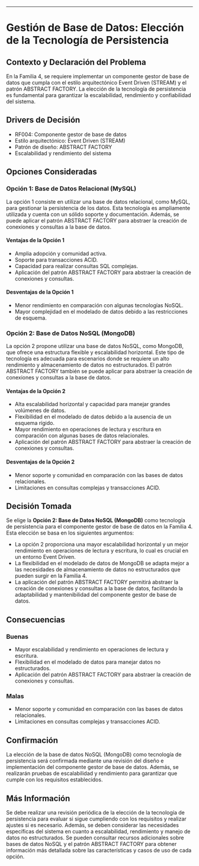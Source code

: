 ---
# Gestión de Base de Datos: Elección de la Tecnología de Persistencia

## Contexto y Declaración del Problema

En la Familia 4, se requiere implementar un componente gestor de base de datos que cumpla con el estilo arquitectónico Event Driven (STREAM) y el patrón ABSTRACT FACTORY. La elección de la tecnología de persistencia es fundamental para garantizar la escalabilidad, rendimiento y confiabilidad del sistema.

## Drivers de Decisión

* RF004: Componente gestor de base de datos
* Estilo arquitectónico: Event Driven (STREAM)
* Patrón de diseño: ABSTRACT FACTORY
* Escalabilidad y rendimiento del sistema

## Opciones Consideradas

### Opción 1: Base de Datos Relacional (MySQL)

La opción 1 consiste en utilizar una base de datos relacional, como MySQL, para gestionar la persistencia de los datos. Esta tecnología es ampliamente utilizada y cuenta con un sólido soporte y documentación. Además, se puede aplicar el patrón ABSTRACT FACTORY para abstraer la creación de conexiones y consultas a la base de datos.

#### Ventajas de la Opción 1

* Amplia adopción y comunidad activa.
* Soporte para transacciones ACID.
* Capacidad para realizar consultas SQL complejas.
* Aplicación del patrón ABSTRACT FACTORY para abstraer la creación de conexiones y consultas.

#### Desventajas de la Opción 1

* Menor rendimiento en comparación con algunas tecnologías NoSQL.
* Mayor complejidad en el modelado de datos debido a las restricciones de esquema.

### Opción 2: Base de Datos NoSQL (MongoDB)

La opción 2 propone utilizar una base de datos NoSQL, como MongoDB, que ofrece una estructura flexible y escalabilidad horizontal. Este tipo de tecnología es adecuada para escenarios donde se requiere un alto rendimiento y almacenamiento de datos no estructurados. El patrón ABSTRACT FACTORY también se puede aplicar para abstraer la creación de conexiones y consultas a la base de datos.

#### Ventajas de la Opción 2

* Alta escalabilidad horizontal y capacidad para manejar grandes volúmenes de datos.
* Flexibilidad en el modelado de datos debido a la ausencia de un esquema rígido.
* Mayor rendimiento en operaciones de lectura y escritura en comparación con algunas bases de datos relacionales.
* Aplicación del patrón ABSTRACT FACTORY para abstraer la creación de conexiones y consultas.

#### Desventajas de la Opción 2

* Menor soporte y comunidad en comparación con las bases de datos relacionales.
* Limitaciones en consultas complejas y transacciones ACID.

## Decisión Tomada

Se elige la **Opción 2: Base de Datos NoSQL (MongoDB)** como tecnología de persistencia para el componente gestor de base de datos en la Familia 4. Esta elección se basa en los siguientes argumentos:

* La opción 2 proporciona una mayor escalabilidad horizontal y un mejor rendimiento en operaciones de lectura y escritura, lo cual es crucial en un entorno Event Driven.
* La flexibilidad en el modelado de datos de MongoDB se adapta mejor a las necesidades de almacenamiento de datos no estructurados que pueden surgir en la Familia 4.
* La aplicación del patrón ABSTRACT FACTORY permitirá abstraer la creación de conexiones y consultas a la base de datos, facilitando la adaptabilidad y mantenibilidad del componente gestor de base de datos.

## Consecuencias

### Buenas

* Mayor escalabilidad y rendimiento en operaciones de lectura y escritura.
* Flexibilidad en el modelado de datos para manejar datos no estructurados.
* Aplicación del patrón ABSTRACT FACTORY para abstraer la creación de conexiones y consultas.

### Malas

* Menor soporte y comunidad en comparación con las bases de datos relacionales.
* Limitaciones en consultas complejas y transacciones ACID.

## Confirmación

La elección de la base de datos NoSQL (MongoDB) como tecnología de persistencia será confirmada mediante una revisión del diseño e implementación del componente gestor de base de datos. Además, se realizarán pruebas de escalabilidad y rendimiento para garantizar que cumple con los requisitos establecidos.

## Más Información

Se debe realizar una revisión periódica de la elección de la tecnología de persistencia para evaluar si sigue cumpliendo con los requisitos y realizar ajustes si es necesario. Además, se deben considerar las necesidades específicas del sistema en cuanto a escalabilidad, rendimiento y manejo de datos no estructurados. Se pueden consultar recursos adicionales sobre bases de datos NoSQL y el patrón ABSTRACT FACTORY para obtener información más detallada sobre las características y casos de uso de cada opción.
